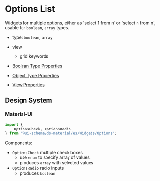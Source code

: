 # Options List

Widgets for multiple options, either as 'select 1 from n' or 'select n from n', usable for `boolean`, `array` types.

- type: `boolean`, `array`
- view
    - grid keywords

- [Boolean Type Properties](/docs/schema#type-boolean)
- [Object Type Properties](/docs/schema#type-object)
- [View Properties](/docs/schema#view-keyword)

## Design System

### Material-UI

```js
import {
    OptionsCheck, OptionsRadio
} from "@ui-schema/ds-material/es/Widgets/Options";
```

Components:

- `OptionsCheck` multiple check boxes
    - use `enum` to specify array of values
    - produces `array` with selected values
- `OptionsRadio` radio inputs
    - produces `boolean`
